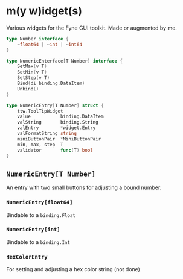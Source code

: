 # m(y w)idget(s)

Various widgets for the Fyne GUI toolkit. Made or augmented by me.
```Go
type Number interface {
    ~float64 | ~int | ~int64
}

type NumericEnterface[T Number] interface {
    SetMax(v T)
    SetMin(v T)
    SetStep(v T)
    Bind(di binding.DataItem)
    Unbind()
}

type NumericEntry[T Number] struct {
    ttw.ToolTipWidget
    value           binding.DataItem
    valString       binding.String
    valEntry        *widget.Entry
    valFormatString string
    miniButtonPair  *MiniButtonPair
    min, max, step  T
    validator       func(T) bool
}
```

## `NumericEntry[T Number]`

An entry with two small buttons for adjusting a bound number.

### `NumericEntry[float64]`

Bindable to a `binding.Float`

### `NumericEntry[int]`

Bindable to a `binding.Int`

### `HexColorEntry`

For setting and adjusting a hex color string (not done)
